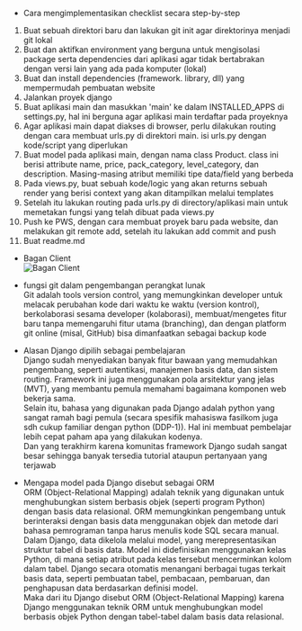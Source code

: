 - Cara mengimplementasikan checklist secara step-by-step
1. Buat sebuah direktori baru dan lakukan git init agar direktorinya menjadi git lokal
2. Buat dan aktifkan environment yang berguna untuk mengisolasi package serta dependencies dari aplikasi agar tidak bertabrakan dengan versi lain yang ada pada komputer (lokal)
3. Buat dan install dependencies (framework. library, dll) yang mempermudah pembuatan website
4. Jalankan proyek django 
5. Buat aplikasi main dan masukkan 'main' ke dalam INSTALLED_APPS di settings.py, hal ini berguna agar aplikasi main terdaftar pada proyeknya
6. Agar aplikasi main dapat diakses di browser, perlu dilakukan routing dengan cara membuat urls.py di direktori main. isi urls.py dengan kode/script yang diperlukan
7. Buat model pada aplikasi main, dengan nama class Product. class ini berisi attribute name, price, pack_category, level_category, dan description. Masing-masing atribut memiliki tipe data/field yang berbeda
8. Pada views.py, buat sebuah kode/logic yang akan returns sebuah render yang berisi context yang akan ditampilkan melalui templates
9. Setelah itu lakukan routing pada urls.py di directory/aplikasi main untuk memetakan fungsi yang telah dibuat pada views.py
10. Push ke PWS, dengan cara membuat proyek baru pada website, dan melakukan git remote add, setelah itu lakukan add commit and push
11. Buat readme.md

- Bagan Client  
![Bagan Client](https://drive.google.com/file/d/1xPmsC1JxE5CGiZgdL6ru9CsByWVBobBs/view)


- fungsi git dalam pengembangan perangkat lunak  
Git adalah tools version control, yang memungkinkan developer untuk melacak perubahan kode dari waktu ke waktu (version kontrol), berkolaborasi sesama developer (kolaborasi), membuat/mengetes fitur baru tanpa memengaruhi fitur utama (branching), dan dengan platform git online (misal, GitHub) bisa dimanfaatkan sebagai backup kode

- Alasan Django dipilih sebagai pembelajaran  
Django sudah menyediakan banyak fitur bawaan yang memudahkan pengembang, seperti autentikasi, manajemen basis data, dan sistem routing. Framework ini juga menggunakan pola arsitektur yang jelas (MVT), yang membantu pemula memahami bagaimana komponen web bekerja sama.  
Selain itu, bahasa yang digunakan pada Django adalah python yang sangat ramah bagi pemula (secara spesifik mahasiswa fasilkom juga sdh cukup familiar dengan python (DDP-1)). Hal ini membuat pembelajar lebih cepat paham apa yang dilakukan kodenya.  
Dan yang terakhirm karena komunitas framework Django sudah sangat besar sehingga banyak tersedia tutorial ataupun pertanyaan yang terjawab

- Mengapa model pada Django disebut sebagai ORM  
ORM (Object-Relational Mapping) adalah teknik yang digunakan untuk menghubungkan sistem berbasis objek (seperti program Python) dengan basis data relasional. ORM memungkinkan pengembang untuk berinteraksi dengan basis data menggunakan objek dan metode dari bahasa pemrograman tanpa harus menulis kode SQL secara manual.  
Dalam Django, data dikelola melalui model, yang merepresentasikan struktur tabel di basis data. Model ini didefinisikan menggunakan kelas Python, di mana setiap atribut pada kelas tersebut mencerminkan kolom dalam tabel. Django secara otomatis menangani berbagai tugas terkait basis data, seperti pembuatan tabel, pembacaan, pembaruan, dan penghapusan data berdasarkan definisi model.  
Maka dari itu Django disebut ORM (Object-Relational Mapping) karena Django menggunakan teknik ORM untuk menghubungkan model berbasis objek Python dengan tabel-tabel dalam basis data relasional.